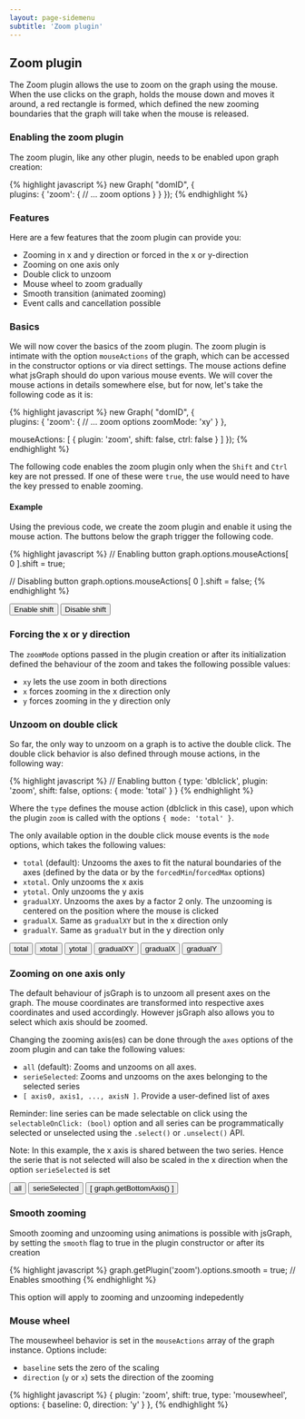 ```yaml
---
layout: page-sidemenu
subtitle: 'Zoom plugin'
---
```

## Zoom plugin
<script>

function makeGraph( domID, zoomOptions, mouseActions, secondSerie ) {

var graph = new Graph( domID, {

plugins: {
  'zoom': zoomOptions || {}
},

mouseActions: mouseActions || []

} );

graph.resize( 400, 300 );

const wave1 = Graph.newWaveform();

for( var i = 0; i < 2 * Math.PI; i += 0.1 ) {
  wave1.append( Math.sin( i ), i );
}

var serie = graph.newSerie( "firstSerie" ).autoAxis().setWaveform( wave1 );

if( secondSerie ) {

  serie.setLineColor('ForestGreen').setOption('selectableOnClick', true);

  const wave = Graph.newWaveform();
  for( var i = 0; i < 2 * Math.PI; i += 0.1 ) {
    wave.append( Math.cos( i ), i );
  }

  var serie = graph.newSerie( "secondSerie" ).autoAxis().setYAxis( graph.getRightAxis( 0 ) ).setWaveform( wave ).setLineColor('crimson').setOption('selectableOnClick', true);

  graph.getRightAxis( 0 ).turnGridsOff();



}
graph.draw();

return { Graph: graph }
}

</script>

The Zoom plugin allows the use to zoom on the graph using the mouse. When the use clicks on the graph, holds the mouse down and moves it around, a red rectangle is formed, which defined the new zooming boundaries that the graph will take when the mouse is released.


### <a id="enabling"></a>Enabling the zoom plugin
The zoom plugin, like any other plugin, needs to be enabled upon graph creation:

{% highlight javascript %}
new Graph( "domID", {  
  plugins: {
     'zoom': {
        // ... zoom options
      }
  }
});
{% endhighlight %}

### <a id="features"></a>Features

Here are a few features that the zoom plugin can provide you:

* Zooming in x and y direction or forced in the x or y-direction
* Zooming on one axis only
* Double click to unzoom
* Mouse wheel to zoom gradually
* Smooth transition (animated zooming)
* Event calls and cancellation possible


### <a id="basics"></a>Basics

We will now cover the basics of the zoom plugin. The zoom plugin is intimate with the option ```mouseActions``` of the graph, which can be accessed in the constructor options or via direct settings. The mouse actions define what jsGraph should do upon various mouse events. We will cover the mouse actions in details somewhere else, but for now, let's take the following code as it is:

{% highlight javascript %}
new Graph( "domID", {  
  plugins: {
     'zoom': {
        // ... zoom options
        zoomMode: 'xy'
      }
  },

  mouseActions: [
    { plugin: 'zoom', shift: false, ctrl: false }
  ]
});
{% endhighlight %}

The following code enables the zoom plugin only when the ```Shift``` and ```Ctrl``` key are not pressed. If one of these were ```true```, the use would need to have the key pressed to enable zooming.

#### <a id="example"></a>Example

Using the previous code, we create the zoom plugin and enable it using the mouse action. The buttons below the graph trigger the following code.

{% highlight javascript %}
// Enabling button
graph.options.mouseActions[ 0 ].shift = true;

// Disabling button
graph.options.mouseActions[ 0 ].shift = false;
{% endhighlight %}

<div id="example-1" class="jsgraph-example"></div>

<script>
( () => {
  var graphResponse = makeGraph( "example-1", { zoomMode: 'xy' }, [ { plugin: 'zoom' } ] ); 

  $( document ).ready( function() {

    $( '#example-1-shift' ).on( 'click', function() {
      
      graphResponse.Graph.options.mouseActions[ 0 ].shift = true;

      $( this ).siblings( ).removeClass( 'active' );
      $( this ).addClass( 'active' );
    });

    $( '#example-1-shift2' ).on('click', function() {
      
      graphResponse.Graph.options.mouseActions[ 0 ].shift = false;

      $( this ).siblings( ).removeClass( 'active' );
      $( this ).addClass( 'active' );
    });
  });
})();
</script>

<div class="btn-group">
  <button class="btn btn-default" id="example-1-shift">Enable shift</button>
  <button class="btn btn-default active" id="example-1-shift2">Disable shift</button>
</div>


### <a id="forcing"></a>Forcing the x or y direction
 
The ```zoomMode``` options passed in the plugin creation or after its initialization defined the behaviour of the zoom and takes the following possible values:

* ```xy``` lets the use zoom in both directions
* ```x``` forces zooming in the x direction only
* ```y``` forces zooming in the y direction only


### <a id="unzooming"></a>Unzoom on double click

So far, the only way to unzoom on a graph is to active the double click. The double click behavior is also defined through mouse actions, in the following way:

{% highlight javascript %}
// Enabling button
{ type: 'dblclick', plugin: 'zoom', shift: false, options: { mode: 'total' } }
{% endhighlight %}

Where the ```type``` defines the mouse action (dblclick in this case), upon which the plugin ```zoom``` is called with the options ```{ mode: 'total' }```.

<div id="example-2" class="jsgraph-example"></div>

<script>

var graphResponse = makeGraph( "example-2", { zoomMode: 'xy' }, [ { plugin: 'zoom' }, { type: 'dblclick', plugin: 'zoom', shift: false, options: { mode: 'total' } }
 ] ); 

</script>

The only available option in the double click mouse events is the ```mode``` options, which takes the following values:

* ```total``` (default): Unzooms the axes to fit the natural boundaries of the axes (defined by the data or by the ```forcedMin```/```forcedMax``` options)
* ```xtotal```. Only unzooms the x axis
* ```ytotal```. Only unzooms the y axis
* ```gradualXY```. Unzooms the axes by a factor 2 only. The unzooming is centered on the position where the mouse is clicked
* ```gradualX```. Same as ```gradualXY``` but in the x direction only
* ```gradualY```. Same as ```gradualY``` but in the y direction only


<div id="example-3" class="jsgraph-example"></div>

<script>

( function() {

var graphResponse = makeGraph( "example-3", { zoomMode: 'xy' }, [ { plugin: 'zoom' }, { type: 'dblclick', plugin: 'zoom', shift: false, options: { mode: 'total' } }
 ] ); 

$( document ).ready( function() {

  $( 'button.example-3' ).on( 'click', function() {
    
    switch( $( this ).attr( 'id' ).replace('example-3-', '' ) ) {

      case 'total':
        graphResponse.Graph.options.mouseActions[ 1 ].options.mode = 'total';
      break;
      case 'xtotal':
        graphResponse.Graph.options.mouseActions[ 1 ].options.mode = 'xtotal';
      break;
      case 'ytotal':
        graphResponse.Graph.options.mouseActions[ 1 ].options.mode = 'ytotal';
      break;
      case 'gradualXY':
        graphResponse.Graph.options.mouseActions[ 1 ].options.mode = 'gradualXY';
      break;
      case 'gradualX':
        graphResponse.Graph.options.mouseActions[ 1 ].options.mode = 'gradualX';
      break;
      case 'gradualY':
        graphResponse.Graph.options.mouseActions[ 1 ].options.mode = 'gradualY';
      break;

    }  
    
    $( this ).siblings( ).removeClass( 'active' );
    $( this ).addClass( 'active' );
  });

});


}) ();
</script>

<div class="btn-group">
<button class="btn btn-default example-3 active" id="example-3-total">total</button>
<button class="btn btn-default example-3" id="example-3-xtotal">xtotal</button>
<button class="btn btn-default example-3" id="example-3-ytotal">ytotal</button>
<button class="btn btn-default example-3" id="example-3-gradualXY">gradualXY</button>
<button class="btn btn-default example-3" id="example-3-gradualX">gradualX</button>
<button class="btn btn-default example-3" id="example-3-gradualY">gradualY</button>
</div>



### <a id="oneaxis"></a> Zooming on one axis only
The default behaviour of jsGraph is to unzoom all present axes on the graph. The mouse coordinates are transformed into respective axes coordinates and used accordingly. However jsGraph also allows you to select which axis should be zoomed.

Changing the zooming axis(es) can be done through the ```axes``` options of the zoom plugin and can take the following values:

* ```all``` (default): Zooms and unzooms on all axes.
* ```serieSelected```: Zooms and unzooms on the axes belonging to the selected series
* ```[ axis0, axis1, ..., axisN ]```. Provide a user-defined list of axes

Reminder: line series can be made selectable on click using the ```selectableOnClick: (bool)``` option and all series can be programmatically selected or unselected using the ```.select()``` or ```.unselect()``` API.

<div id="example-4" class="jsgraph-example"></div>

<script>

( function() {

var graphResponse = makeGraph( "example-4", { zoomMode: 'xy' }, [ { plugin: 'zoom' }, { type: 'dblclick', plugin: 'zoom', shift: false, options: { mode: 'total' } }
 ], true ); 

$( document ).ready( function() {

  $( 'button.example-4' ).on( 'click', function() {
    
    graphResponse.Graph.options.mouseActions[ 0 ].options = graphResponse.Graph.options.mouseActions[ 0 ].options || {};

    switch( $( this ).attr( 'id' ).replace('example-4-', '' ) ) {

      case 'all':

        graphResponse.Graph.getPlugin('zoom').options.axes = 'all';
      break;
      case 'serieSelected':
        graphResponse.Graph.getPlugin('zoom').options.axes = 'serieSelected';
      break;

      case 'bottom':
        graphResponse.Graph.getPlugin('zoom').options.axes = [ graphResponse.Graph.getBottomAxis() ];
      break;
    }  
    
    $( this ).siblings( ).removeClass( 'active' );
    $( this ).addClass( 'active' );
  });

});


}) ();
</script>

Note: In this example, the x axis is shared between the two series. Hence the serie that is not selected will also be scaled in the x direction when the option ```serieSelected``` is set
<div class="btn-group">
  <button class="btn btn-default example-4 active" id="example-4-all">all</button>
  <button class="btn btn-default example-4" id="example-4-serieSelected">serieSelected</button>
  <button class="btn btn-default example-4" id="example-4-bottom">[ graph.getBottomAxis() ]</button>
</div>



### <a id="smooth"></a>Smooth zooming

Smooth zooming and unzooming using animations is possible with jsGraph, by setting the ```smooth``` flag to true in the plugin constructor or after its creation

{% highlight javascript %}
graph.getPlugin('zoom').options.smooth = true; // Enables smoothing
{% endhighlight %}

This option will apply to zooming and unzooming indepedently


<div id="example-5" class="jsgraph-example"></div>

<script>

( function() {

var graphResponse = makeGraph( "example-5", { zoomMode: 'xy', smooth: true }, [ { plugin: 'zoom' }, { type: 'dblclick', plugin: 'zoom', shift: false, options: { mode: 'total' } }
 ], false ); 

}) ();
</script>


### <a id="mousewheel"></a>Mouse wheel

The mousewheel behavior is set in the ```mouseActions``` array of the graph instance. Options include:

* ```baseline``` sets the zero of the scaling
* ```direction``` (```y``` or ```x```) sets the direction of the zooming

{% highlight javascript %}
{ plugin: 'zoom', shift: true, type: 'mousewheel', options: { baseline: 0, direction: 'y' } },
{% endhighlight %}